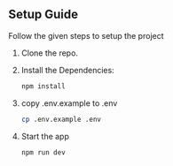 ## Setup Guide

Follow the given steps to setup the project

1. Clone the repo.

2. Install the Dependencies:

    ```bash
    npm install
    ```

3. copy .env.example to .env
    ```bash
    cp .env.example .env
    ```
4. Start the app
    ```bash
    npm run dev
    ```
